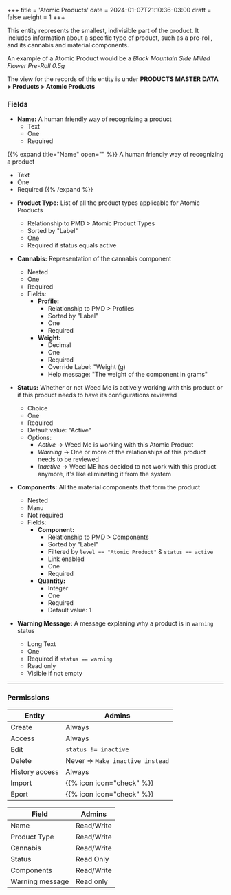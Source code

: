 +++
title = 'Atomic Products'
date = 2024-01-07T21:10:36-03:00
draft = false
weight = 1
+++

This entity represents the smallest, indivisible part of the product.
It includes information about a specific type of product, such as a 
pre-roll, and its cannabis and material components.

An example of a Atomic Product would be a *Black Mountain Side Milled*
*Flower Pre-Roll 0.5g*

The view for the records of this entity is under **PRODUCTS MASTER**
**DATA > Products > Atomic Products**

### Fields

* **Name:** A human friendly way of recognizing a product
    - Text
    - One
    - Required

{{% expand title="Name" open="" %}}
A human friendly way of recognizing a product   
- Text
- One
- Required
{{% /expand %}}

* **Product Type:** List of all the product types applicable for 
Atomic Products
    - Relationship to PMD > Atomic Product Types
    - Sorted by "Label"
    - One
    - Required if status equals active
    
* **Cannabis:** Representation of the cannabis component
    - Nested
    - One
    - Required
    - Fields: 
        * **Profile:** 
            - Relationship to PMD > Profiles
            - Sorted by "Label"
            - One
            - Required
        * **Weight:**
            - Decimal
            - One
            - Required
            - Override Label: "Weight (g)
            - Help message: "The weight of the component in grams"

* **Status:** Whether or not Weed Me is actively working with this
product or if this product needs to have its configurations reviewed
    - Choice
    - One
    - Required
    - Default value: "Active"
    - Options:
        - *Active* -> Weed Me is working with this Atomic Product
        - *Warning* -> One or more of the relationships of this 
        product needs to be reviewed
        - *Inactive* -> Weed ME has decided to not work with this 
        product anymore, it's like eliminating it from the system

* **Components:** All the material components that form the product
    - Nested
    - Manu
    - Not required
    - Fields: 
        * **Component:** 
            - Relationship to PMD > Components
            - Sorted by "Label"
            - Filtered by `level == "Atomic Product"` & `status == active`
            - Link enabled
            - One
            - Required
        * **Quantity:**
            - Integer
            - One
            - Required
            - Default value: 1

* **Warning Message:** A message explaning why a product is in 
`warning` status
    - Long Text
    - One
    - Required if `status == warning`
    - Read only
    - Visible if not empty
---

### Permissions

| Entity | Admins |
| --- | --- |
| Create | Always |
| Access | Always |
| Edit | `status != inactive` |
| Delete | Never => `Make inactive instead` |
| History access | Always |
| Import | {{% icon icon="check" %}} |
| Eport | {{% icon icon="check" %}} |


| Field | Admins |
| --- | --- |
| Name | Read/Write |
| Product Type | Read/Write |
| Cannabis | Read/Write |
| Status | Read Only |
| Components | Read/Write |
| Warning message | Read only |

